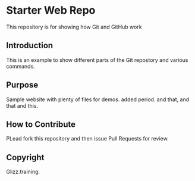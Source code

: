 # Starter Web Repo

This repository is for showing how Git and GitHub work

## Introduction

This is an example to show different parts of the Git repostory and various commands. 

## Purpose

Sample website with plenty of files for demos. added period. and that, and that and this. 

## How to Contribute
PLead fork this repository and then issue Pull Requests for review. 

## Copyright
Glizz.training. 
